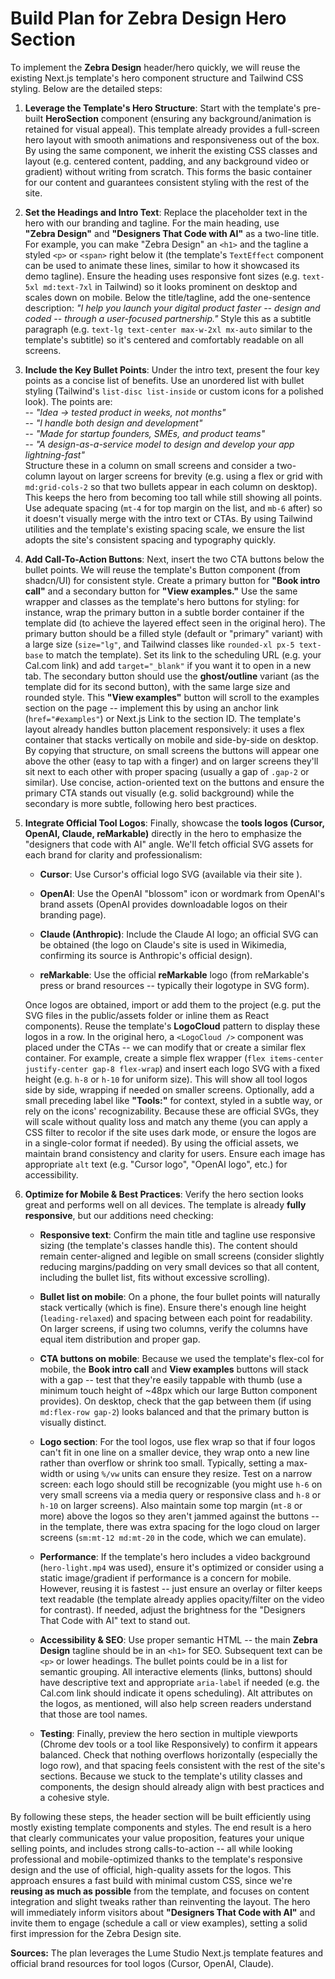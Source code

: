 Build Plan for Zebra Design Hero Section
========================================

To implement the **Zebra Design** header/hero quickly, we will reuse the existing Next.js template's hero component structure and Tailwind CSS styling. Below are the detailed steps:

1.  **Leverage the Template's Hero Structure**: Start with the template's pre-built **HeroSection** component (ensuring any background/animation is retained for visual appeal). This template already provides a full-screen hero layout with smooth animations and responsiveness out of the box. By using the same component, we inherit the existing CSS classes and layout (e.g. centered content, padding, and any background video or gradient) without writing from scratch. This forms the basic container for our content and guarantees consistent styling with the rest of the site.

2.  **Set the Headings and Intro Text**: Replace the placeholder text in the hero with our branding and tagline. For the main heading, use **"Zebra Design"** and **"Designers That Code with AI"** as a two-line title. For example, you can make "Zebra Design" an `<h1>` and the tagline a styled `<p>` or `<span>` right below it (the template's `TextEffect` component can be used to animate these lines, similar to how it showcased its demo tagline). Ensure the heading uses responsive font sizes (e.g. `text-5xl md:text-7xl` in Tailwind) so it looks prominent on desktop and scales down on mobile. Below the title/tagline, add the one-sentence description: *"I help you launch your digital product faster -- design and coded -- through a user-focused partnership."* Style this as a subtitle paragraph (e.g. `text-lg text-center max-w-2xl mx-auto` similar to the template's subtitle) so it's centered and comfortably readable on all screens.

3.  **Include the Key Bullet Points**: Under the intro text, present the four key points as a concise list of benefits. Use an unordered list with bullet styling (Tailwind's `list-disc list-inside` or custom icons for a polished look). The points are:\
    -- *"Idea → tested product in weeks, not months"*\
    -- *"I handle both design and development"*\
    -- *"Made for startup founders, SMEs, and product teams"*\
    -- *"A design-as-a-service model to design and develop your app lightning-fast"*\
    Structure these in a column on small screens and consider a two-column layout on larger screens for brevity (e.g. using a flex or grid with `md:grid-cols-2` so that two bullets appear in each column on desktop). This keeps the hero from becoming too tall while still showing all points. Use adequate spacing (`mt-4` for top margin on the list, and `mb-6` after) so it doesn't visually merge with the intro text or CTAs. By using Tailwind utilities and the template's existing spacing scale, we ensure the list adopts the site's consistent spacing and typography quickly.

4.  **Add Call-To-Action Buttons**: Next, insert the two CTA buttons below the bullet points. We will reuse the template's Button component (from shadcn/UI) for consistent style. Create a primary button for **"Book intro call"** and a secondary button for **"View examples."** Use the same wrapper and classes as the template's hero buttons for styling: for instance, wrap the primary button in a subtle border container if the template did (to achieve the layered effect seen in the original hero). The primary button should be a filled style (default or "primary" variant) with a large size (`size="lg"`, and Tailwind classes like `rounded-xl px-5 text-base` to match the template). Set its link to the scheduling URL (e.g. your Cal.com link) and add `target="_blank"` if you want it to open in a new tab. The secondary button should use the **ghost/outline** variant (as the template did for its second button), with the same large size and rounded style. This **"View examples"** button will scroll to the examples section on the page -- implement this by using an anchor link (`href="#examples"`) or Next.js Link to the section ID. The template's layout already handles button placement responsively: it uses a flex container that stacks vertically on mobile and side-by-side on desktop. By copying that structure, on small screens the buttons will appear one above the other (easy to tap with a finger) and on larger screens they'll sit next to each other with proper spacing (usually a gap of `.gap-2` or similar). Use concise, action-oriented text on the buttons and ensure the primary CTA stands out visually (e.g. solid background) while the secondary is more subtle, following hero best practices.

5.  **Integrate Official Tool Logos**: Finally, showcase the **tools logos (Cursor, OpenAI, Claude, reMarkable)** directly in the hero to emphasize the "designers that code with AI" angle. We'll fetch official SVG assets for each brand for clarity and professionalism:

    -   **Cursor**: Use Cursor's official logo SVG (available via their site ).

    -   **OpenAI**: Use the OpenAI "blossom" icon or wordmark from OpenAI's brand assets (OpenAI provides downloadable logos on their branding page).

    -   **Claude (Anthropic)**: Include the Claude AI logo; an official SVG can be obtained (the logo on Claude's site is used in Wikimedia, confirming its source is Anthropic's official design).

    -   **reMarkable**: Use the official **reMarkable** logo (from reMarkable's press or brand resources -- typically their logotype in SVG form).

    Once logos are obtained, import or add them to the project (e.g. put the SVG files in the public/assets folder or inline them as React components). Reuse the template's **LogoCloud** pattern to display these logos in a row. In the original hero, a `<LogoCloud />` component was placed under the CTAs -- we can modify that or create a similar flex container. For example, create a simple flex wrapper (`flex items-center justify-center gap-8 flex-wrap`) and insert each logo SVG with a fixed height (e.g. `h-8` or `h-10` for uniform size). This will show all tool logos side by side, wrapping if needed on smaller screens. Optionally, add a small preceding label like **"Tools:"** for context, styled in a subtle way, or rely on the icons' recognizability. Because these are official SVGs, they will scale without quality loss and match any theme (you can apply a CSS filter to recolor if the site uses dark mode, or ensure the logos are in a single-color format if needed). By using the official assets, we maintain brand consistency and clarity for users. Ensure each image has appropriate `alt` text (e.g. "Cursor logo", "OpenAI logo", etc.) for accessibility.

6.  **Optimize for Mobile & Best Practices**: Verify the hero section looks great and performs well on all devices. The template is already **fully responsive**, but our additions need checking:

    -   **Responsive text**: Confirm the main title and tagline use responsive sizing (the template's classes handle this). The content should remain center-aligned and legible on small screens (consider slightly reducing margins/padding on very small devices so that all content, including the bullet list, fits without excessive scrolling).

    -   **Bullet list on mobile**: On a phone, the four bullet points will naturally stack vertically (which is fine). Ensure there's enough line height (`leading-relaxed`) and spacing between each point for readability. On larger screens, if using two columns, verify the columns have equal item distribution and proper gap.

    -   **CTA buttons on mobile**: Because we used the template's flex-col for mobile, the **Book intro call** and **View examples** buttons will stack with a gap -- test that they're easily tappable with thumb (use a minimum touch height of ~48px which our large Button component provides). On desktop, check that the gap between them (if using `md:flex-row gap-2`) looks balanced and that the primary button is visually distinct.

    -   **Logo section**: For the tool logos, use flex wrap so that if four logos can't fit in one line on a smaller device, they wrap onto a new line rather than overflow or shrink too small. Typically, setting a max-width or using `%/vw` units can ensure they resize. Test on a narrow screen: each logo should still be recognizable (you might use `h-6` on very small screens via a media query or responsive class and `h-8` or `h-10` on larger screens). Also maintain some top margin (`mt-8` or more) above the logos so they aren't jammed against the buttons -- in the template, there was extra spacing for the logo cloud on larger screens (`sm:mt-12 md:mt-20` in the code, which we can emulate).

    -   **Performance**: If the template's hero includes a video background (`hero-light.mp4` was used), ensure it's optimized or consider using a static image/gradient if performance is a concern for mobile. However, reusing it is fastest -- just ensure an overlay or filter keeps text readable (the template already applies opacity/filter on the video for contrast). If needed, adjust the brightness for the "Designers That Code with AI" text to stand out.

    -   **Accessibility & SEO**: Use proper semantic HTML -- the main **Zebra Design** tagline should be in an `<h1>` for SEO. Subsequent text can be `<p>` or lower headings. The bullet points could be in a list for semantic grouping. All interactive elements (links, buttons) should have descriptive text and appropriate `aria-label` if needed (e.g. the Cal.com link should indicate it opens scheduling). Alt attributes on the logos, as mentioned, will also help screen readers understand that those are tool names.

    -   **Testing**: Finally, preview the hero section in multiple viewports (Chrome dev tools or a tool like Responsively) to confirm it appears balanced. Check that nothing overflows horizontally (especially the logo row), and that spacing feels consistent with the rest of the site's sections. Because we stuck to the template's utility classes and components, the design should already align with best practices and a cohesive style.

By following these steps, the header section will be built efficiently using mostly existing template components and styles. The end result is a hero that clearly communicates your value proposition, features your unique selling points, and includes strong calls-to-action -- all while looking professional and mobile-optimized thanks to the template's responsive design and the use of official, high-quality assets for the logos. This approach ensures a fast build with minimal custom CSS, since we're **reusing as much as possible** from the template, and focuses on content integration and slight tweaks rather than reinventing the layout. The hero will immediately inform visitors about **"Designers That Code with AI"** and invite them to engage (schedule a call or view examples), setting a solid first impression for the Zebra Design site.

**Sources:** The plan leverages the Lume Studio Next.js template features and official brand resources for tool logos (Cursor, OpenAI, Claude).
